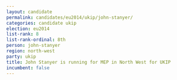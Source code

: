 ```yaml
---
layout: candidate
permalink: candidates/eu2014/ukip/john-stanyer/
categories: candidate ukip
election: eu2014
list-rank: 8
list-rank-ordinal: 8th
person: john-stanyer
region: north-west
party: ukip
title: John Stanyer is running for MEP in North West for UKIP
incumbent: false
---
```


